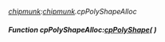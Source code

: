 _[chipmunk](../../modules/chipmunk/chipmunk-module.md):[chipmunk](../../modules/chipmunk/chipmunk-module.md).cpPolyShapeAlloc_
##### Function cpPolyShapeAlloc:[cpPolyShape](../../modules/chipmunk/chipmunk-cppolyshape.md)(  )
